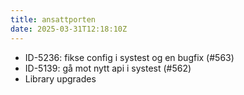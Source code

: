 ```yaml
---
title: ansattporten
date: 2025-03-31T12:18:10Z
---
```

- ID-5236: fikse config i systest og en bugfix (#563)
- ID-5139: gå mot nytt api i systest (#562)
- Library upgrades

